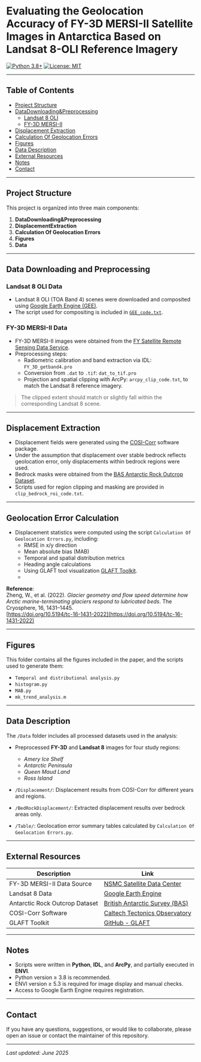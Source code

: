 # Evaluating the Geolocation Accuracy of FY-3D MERSI-II Satellite Images in Antarctica Based on Landsat 8-OLI Reference Imagery

[![Python 3.8+](https://img.shields.io/badge/Python-3.8%2B-blue)](https://www.python.org)
[![License: MIT](https://img.shields.io/badge/License-MIT-green.svg)](https://opensource.org/licenses/MIT)

---

## Table of Contents

- [Project Structure](#project-structure)  
- [DataDownloading&Preprocessing](#DataDownloading&Preprocessing)  
  - [Landsat 8 OLI](#landsat-8-oli-data)  
  - [FY-3D MERSI-II](#fy-3d-mersi-ii-data)  
- [Displacement Extraction](#displacement-extraction)  
- [Calculation Of Geolocation Errors](#geolocation-error-calculation)  
- [Figures](#figures)  
- [Data Description](#data-description)  
- [External Resources](#external-resources)  
- [Notes](#notes)  
- [Contact](#contact)  
---

## Project Structure

This project is organized into three main components:

1. **DataDownloading&Preprocessing**  
2. **DisplacementExtraction**  
3. **Calculation Of Geolocation Errors**
4. **Figures**
5. **Data**
---
## Data Downloading and Preprocessing

### Landsat 8 OLI Data

- Landsat 8 OLI (TOA Band 4) scenes were downloaded and composited using [Google Earth Engine (GEE)](https://earthengine.google.com/).
- The script used for compositing is included in [`GEE_code.txt`](./DataDownloading_Preprocessing/GEE_code.txt).

### FY-3D MERSI-II Data

- FY-3D MERSI-II images were obtained from the [FY Satellite Remote Sensing Data Service](https://satellite.nsmc.org.cn/PortalSite/Data/Satellite.aspx?currentculture=zh-CN).
- Preprocessing steps:
  - Radiometric calibration and band extraction via IDL: `FY_3D_getband4.pro`
  - Conversion from `.dat` to `.tif`: `dat_to_tif.pro`
  - Projection and spatial clipping with ArcPy: `arcpy_clip_code.txt`, to match the Landsat 8 reference imagery.

> The clipped extent should match or slightly fall within the corresponding Landsat 8 scene.

---

## Displacement Extraction

- Displacement fields were generated using the [COSI-Corr](http://www.tectonics.caltech.edu/slip_history/spot_coseis/) software package.
- Under the assumption that displacement over stable bedrock reflects geolocation error, only displacements within bedrock regions were used.
- Bedrock masks were obtained from the [BAS Antarctic Rock Outcrop Dataset](https://data.bas.ac.uk/items/178ec50d-1ffb-42a4-a4a3-1145419da2bb/).
- Scripts used for region clipping and masking are provided in `clip_bedrock_roi_code.txt`.

---

## Geolocation Error Calculation

- Displacement statistics were computed using the script `Calculation Of Geolocation Errors.py`, including:
  - RMSE in x/y direction
  - Mean absolute bias (MAB)
  - Temporal and spatial distribution metrics
  - Heading angle calculations
  - Using GLAFT tool visualization [GLAFT Toolkit](https://github.com/ncu-cryosensing/GLAFT).
  - 
**Reference**:  
Zheng, W., et al. (2022). *Glacier geometry and flow speed determine how Arctic marine-terminating glaciers respond to lubricated beds*. The Cryosphere, 16, 1431–1445.  
[https://doi.org/10.5194/tc-16-1431-2022](https://doi.org/10.5194/tc-16-1431-2022)

---

## Figures

This folder contains all the figures included in the paper, and the scripts used to generate them:

- `Temporal and distributional analysis.py`  
- `histogram.py`  
- `MAB.py`  
- `mk_trend_analysis.m`  

---

## Data Description

The `/Data` folder includes all processed datasets used in the analysis:

- Preprocessed **FY-3D** and **Landsat 8** images for four study regions:  
  - *Amery Ice Shelf*  
  - *Antarctic Peninsula*  
  - *Queen Maud Land*  
  - *Ross Island*

- `/Displacement/`: Displacement results from COSI-Corr for different years and regions.
- `/BedRockDisplacement/`: Extracted displacement results over bedrock areas only.
- `/Table/`: Geolocation error summary tables calculated by `Calculation Of Geolocation Errors.py`.

---

## External Resources

| Description | Link |
|------------|------|
| FY-3D MERSI-II Data Source | [NSMC Satellite Data Center](https://satellite.nsmc.org.cn/PortalSite/Data/Satellite.aspx?currentculture=zh-CN) |
| Landsat 8 Data | [Google Earth Engine](https://earthengine.google.com/) |
| Antarctic Rock Outcrop Dataset | [British Antarctic Survey (BAS)](https://data.bas.ac.uk/items/178ec50d-1ffb-42a4-a4a3-1145419da2bb/) |
| COSI-Corr Software | [Caltech Tectonics Observatory](http://www.tectonics.caltech.edu/slip_history/spot_coseis/) |
| GLAFT Toolkit | [GitHub - GLAFT](https://github.com/ncu-cryosensing/GLAFT) |

---

## Notes

- Scripts were written in **Python**, **IDL**, and **ArcPy**, and partially executed in **ENVI**.
- Python version ≥ 3.8 is recommended.
- ENVI version ≥ 5.3 is required for image display and manual checks.
- Access to Google Earth Engine requires registration.

---

## Contact

If you have any questions, suggestions, or would like to collaborate, please open an issue or contact the maintainer of this repository.

---

_Last updated: June 2025_
